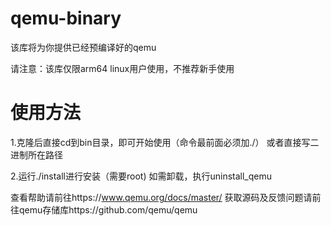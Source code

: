 # qemu-binary
该库将为你提供已经预编译好的qemu

请注意：该库仅限arm64 linux用户使用，不推荐新手使用
# 使用方法
1.克隆后直接cd到bin目录，即可开始使用（命令最前面必须加./）
或者直接写二进制所在路径

2.运行./install进行安装（需要root)
如需卸载，执行uninstall_qemu

查看帮助请前往https://www.qemu.org/docs/master/
获取源码及反馈问题请前往qemu存储库https://github.com/qemu/qemu
